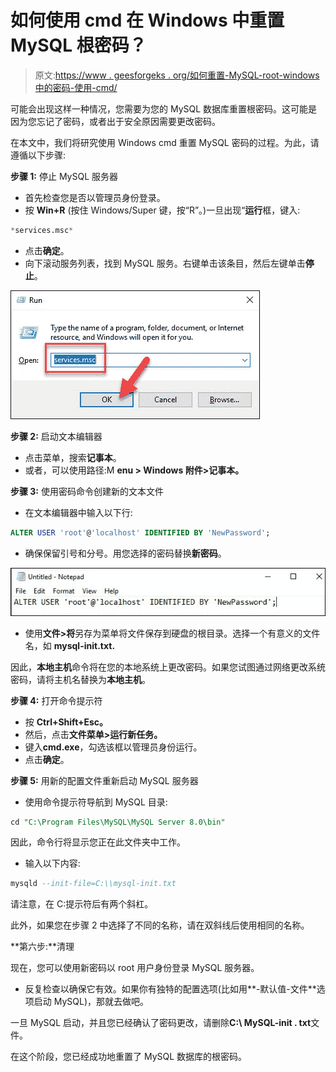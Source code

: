 # 如何使用 cmd 在 Windows 中重置 MySQL 根密码？

> 原文:[https://www . geesforgeks . org/如何重置-MySQL-root-windows 中的密码-使用-cmd/](https://www.geeksforgeeks.org/how-to-reset-mysql-root-password-in-windows-using-cmd/)

可能会出现这样一种情况，您需要为您的 MySQL 数据库重置根密码。这可能是因为您忘记了密码，或者出于安全原因需要更改密码。

在本文中，我们将研究使用 Windows cmd 重置 MySQL 密码的过程。为此，请遵循以下步骤:

**步骤 1:** 停止 MySQL 服务器

*   首先检查您是否以管理员身份登录。
*   按 **Win+R** (按住 Windows/Super 键，按“R”。)一旦出现“**运行**框，键入:

```sql
*services.msc*
```

*   点击**确定**。
*   向下滚动服务列表，找到 MySQL 服务。右键单击该条目，然后左键单击**停止**。

![](img/b7964ce7e7e248f56c59a460db4b5c49.png)

**步骤 2:** 启动文本编辑器

*   点击菜单，搜索**记事本**。
*   或者，可以使用路径:M **enu > Windows 附件>记事本。**

**步骤 3:** 使用密码命令创建新的文本文件

*   在文本编辑器中输入以下行:

```sql
ALTER USER 'root'@'localhost' IDENTIFIED BY 'NewPassword';
```

*   确保保留引号和分号。用您选择的密码替换**新密码**。

![](img/eb88746d0e5f3fa465380ec06b3f6db6.png)

*   使用**文件>将**另存为菜单将文件保存到硬盘的根目录。选择一个有意义的文件名，如 **mysql-init.txt.**

因此，**本地主机**命令将在您的本地系统上更改密码。如果您试图通过网络更改系统密码，请将主机名替换为**本地主机**。

**步骤 4:** 打开命令提示符

*   按 **Ctrl+Shift+Esc。**
*   然后，点击**文件菜单>运行新任务。**
*   键入**cmd.exe**，勾选该框以管理员身份运行。
*   点击**确定**。

**步骤 5:** 用新的配置文件重新启动 MySQL 服务器

*   使用命令提示符导航到 MySQL 目录:

```sql
cd "C:\Program Files\MySQL\MySQL Server 8.0\bin"
```

因此，命令行将显示您正在此文件夹中工作。

*   输入以下内容:

```sql
mysqld --init-file=C:\\mysql-init.txt
```

请注意，在 C:提示符后有两个斜杠。

此外，如果您在步骤 2 中选择了不同的名称，请在双斜线后使用相同的名称。

**第六步:**清理

现在，您可以使用新密码以 root 用户身份登录 MySQL 服务器。

*   反复检查以确保它有效。如果你有独特的配置选项(比如用**-默认值-文件**选项启动 MySQL)，那就去做吧。

一旦 MySQL 启动，并且您已经确认了密码更改，请删除**C:\ MySQL-init . txt**文件。

在这个阶段，您已经成功地重置了 MySQL 数据库的根密码。